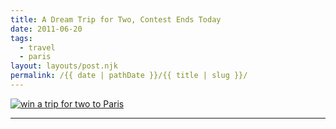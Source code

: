 ```yaml
---
title: A Dream Trip for Two, Contest Ends Today
date: 2011-06-20
tags: 
  - travel
  - paris
layout: layouts/post.njk
permalink: /{{ date | pathDate }}/{{ title | slug }}/
---
```


[![win a trip for two to Paris](http://ohhappyday.com/wp-content/uploads/2011/06/ohdgoestoparis_600.jpg)](http://ohhappyday.com/2011/06/goes-to-paris/)

---
